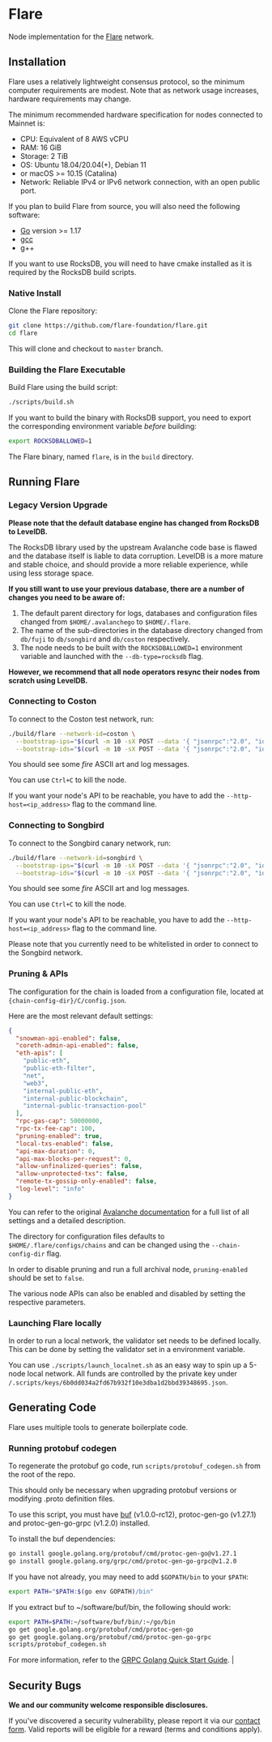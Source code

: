 # Flare

Node implementation for the [Flare](https://flare.network) network.

## Installation

Flare uses a relatively lightweight consensus protocol, so the minimum computer requirements are modest.
Note that as network usage increases, hardware requirements may change.

The minimum recommended hardware specification for nodes connected to Mainnet is:

- CPU: Equivalent of 8 AWS vCPU
- RAM: 16 GiB
- Storage: 2 TiB
- OS: Ubuntu 18.04/20.04(+), Debian 11
- or macOS >= 10.15 (Catalina)
- Network: Reliable IPv4 or IPv6 network connection, with an open public port.

If you plan to build Flare from source, you will also need the following software:

- [Go](https://golang.org/doc/install) version >= 1.17
- [gcc](https://gcc.gnu.org/)
- g++

If you want to use RocksDB, you will need to have cmake installed as it is required by the RocksDB build scripts.

### Native Install

Clone the Flare repository:

```sh
git clone https://github.com/flare-foundation/flare.git
cd flare
```

This will clone and checkout to `master` branch.

### Building the Flare Executable

Build Flare using the build script:

```sh
./scripts/build.sh
```

If you want to build the binary with RocksDB support, you need to export the corresponding environment variable _before_ building:

```sh
export ROCKSDBALLOWED=1
```

The Flare binary, named `flare`, is in the `build` directory.


## Running Flare

### Legacy Version Upgrade

**Please note that the default database engine has changed from RocksDB to LevelDB.**

The RocksDB library used by the upstream Avalanche code base is flawed and the database itself is liable to data corruption.
LevelDB is a more mature and stable choice, and should provide a more reliable experience, while using less storage space.

**If you still want to use your previous database, there are a number of changes you need to be aware of:**

1. The default parent directory for logs, databases and configuration files changed from `$HOME/.avalanchego` to `$HOME/.flare`.
2. The name of the sub-directories in the database directory changed from `db/fuji` to `db/songbird` and `db/coston` respectively.
3. The node needs to be built with the `ROCKSDBALLOWED=1` environment variable and launched with the `--db-type=rocksdb` flag.

**However, we recommend that all node operators resync their nodes from scratch using LevelDB.**

### Connecting to Coston

To connect to the Coston test network, run:

```sh
./build/flare --network-id=coston \
  --bootstrap-ips="$(curl -m 10 -sX POST --data '{ "jsonrpc":"2.0", "id":1, "method":"info.getNodeIP" }' -H 'content-type:application/json;' https://coston.flare.network/ext/info | jq -r ".result.ip")" \
  --bootstrap-ids="$(curl -m 10 -sX POST --data '{ "jsonrpc":"2.0", "id":1, "method":"info.getNodeID" }' -H 'content-type:application/json;' https://coston.flare.network/ext/info | jq -r ".result.nodeID")"
```

You should see some _fire_ ASCII art and log messages.

You can use `Ctrl+C` to kill the node.

If you want your node's API to be reachable, you have to add the `--http-host=<ip_address>` flag to the command line.

### Connecting to Songbird

To connect to the Songbird canary network, run:

```sh
./build/flare --network-id=songbird \
  --bootstrap-ips="$(curl -m 10 -sX POST --data '{ "jsonrpc":"2.0", "id":1, "method":"info.getNodeIP" }' -H 'content-type:application/json;' https://songbird.flare.network/ext/info | jq -r ".result.ip")" \
  --bootstrap-ids="$(curl -m 10 -sX POST --data '{ "jsonrpc":"2.0", "id":1, "method":"info.getNodeID" }' -H 'content-type:application/json;' https://songbird.flare.network/ext/info | jq -r ".result.nodeID")"
```

You should see some _fire_ ASCII art and log messages.

You can use `Ctrl+C` to kill the node.

If you want your node's API to be reachable, you have to add the `--http-host=<ip_address>` flag to the command line.

Please note that you currently need to be whitelisted in order to connect to the Songbird network.

### Pruning & APIs

The configuration for the chain is loaded from a configuration file, located at `{chain-config-dir}/C/config.json`.

Here are the most relevant default settings:

```json
{
  "snowman-api-enabled": false,
  "coreth-admin-api-enabled": false,
  "eth-apis": [
    "public-eth",
    "public-eth-filter",
    "net",
    "web3",
    "internal-public-eth",
    "internal-public-blockchain",
    "internal-public-transaction-pool"
  ],
  "rpc-gas-cap": 50000000,
  "rpc-tx-fee-cap": 100,
  "pruning-enabled": true,
  "local-txs-enabled": false,
  "api-max-duration": 0,
  "api-max-blocks-per-request": 0,
  "allow-unfinalized-queries": false,
  "allow-unprotected-txs": false,
  "remote-tx-gossip-only-enabled": false,
  "log-level": "info"
}
```

You can refer to the original [Avalanche documentation](https://docs.avax.network/build/references/avalanchego-config-flags/#c-chain-configs) for a full list of all settings and a detailed description.

The directory for configuration files defaults to `$HOME/.flare/configs/chains` and can be changed using the `--chain-config-dir` flag.

In order to disable pruning and run a full archival node, `pruning-enabled` should be set to `false`.

The various node APIs can also be enabled and disabled by setting the respective parameters.

### Launching Flare locally

In order to run a local network, the validator set needs to be defined locally.
This can be done by setting the validator set in a environment variable.

You can use `./scripts/launch_localnet.sh` as an easy way to spin up a 5-node local network.
All funds are controlled by the private key under `/.scripts/keys/6b0dd034a2fd67b932f10e3dba1d2bbd39348695.json`.

## Generating Code

Flare uses multiple tools to generate boilerplate code.

### Running protobuf codegen

To regenerate the protobuf go code, run `scripts/protobuf_codegen.sh` from the root of the repo.

This should only be necessary when upgrading protobuf versions or modifying .proto definition files.

To use this script, you must have [buf](https://docs.buf.build/installation) (v1.0.0-rc12), protoc-gen-go (v1.27.1) and protoc-gen-go-grpc (v1.2.0) installed.

To install the buf dependencies:

```sh
go install google.golang.org/protobuf/cmd/protoc-gen-go@v1.27.1
go install google.golang.org/grpc/cmd/protoc-gen-go-grpc@v1.2.0
```

If you have not already, you may need to add `$GOPATH/bin` to your `$PATH`:

```sh
export PATH="$PATH:$(go env GOPATH)/bin"
```

If you extract buf to ~/software/buf/bin, the following should work:

```sh
export PATH=$PATH:~/software/buf/bin/:~/go/bin
go get google.golang.org/protobuf/cmd/protoc-gen-go
go get google.golang.org/protobuf/cmd/protoc-gen-go-grpc
scripts/protobuf_codegen.sh
```

For more information, refer to the [GRPC Golang Quick Start Guide](https://grpc.io/docs/languages/go/quickstart/).        |

## Security Bugs

**We and our community welcome responsible disclosures.**

If you've discovered a security vulnerability, please report it via our [contact form](https://flare.network/contact/). Valid reports will be eligible for a reward (terms and conditions apply).
